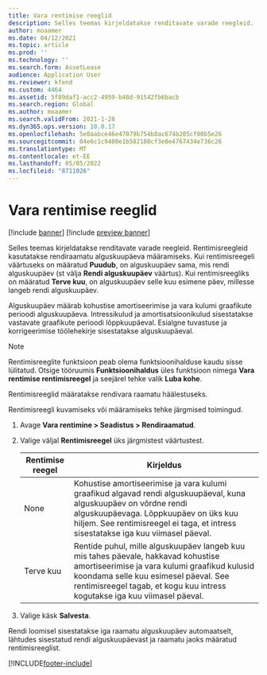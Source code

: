 ```yaml
---
title: Vara rentimise reeglid
description: Selles teemas kirjeldatakse renditavate varade reegleid.
author: moaamer
ms.date: 04/12/2021
ms.topic: article
ms.prod: ''
ms.technology: ''
ms.search.form: AssetLease
audience: Application User
ms.reviewer: kfend
ms.custom: 4464
ms.assetid: 5f89daf1-acc2-4959-b48d-91542fb6bacb
ms.search.region: Global
ms.author: moaamer
ms.search.validFrom: 2021-1-28
ms.dyn365.ops.version: 10.0.17
ms.openlocfilehash: 5e0aabce46e47079b754b8ac674b205cf00b5e26
ms.sourcegitcommit: 04e6c1c9400e1b582180cf3e0e4767434e736c26
ms.translationtype: MT
ms.contentlocale: et-EE
ms.lasthandoff: 05/05/2022
ms.locfileid: "8711026"
---
```

# <a name="asset-leasing-conventions"></a>Vara rentimise reeglid

[!include [banner](../includes/banner.md)]
[!include [preview banner](../includes/preview-banner.md)]

Selles teemas kirjeldatakse renditavate varade reegleid. Rentimisreegleid kasutatakse rendiraamatu alguskuupäeva määramiseks. Kui rentimisreegeli väärtuseks on määratud **Puudub**, on alguskuupäev sama, mis rendi alguskuupäev (st välja **Rendi alguskuupäev** väärtus). Kui rentimisreegliks on määratud **Terve kuu**, on alguskuupäev selle kuu esimene päev, millesse langeb rendi alguskuupäev.

Alguskuupäev määrab kohustise amortiseerimise ja vara kulumi graafikute perioodi alguskuupäeva. Intressikulud ja amortisatsioonikulud sisestatakse vastavate graafikute perioodi lõppkuupäeval. Esialgne tuvastuse ja korrigeerimise töölehekirje sisestatakse alguskuupäeval.

> [!NOTE]
> Rentimisreeglite funktsioon peab olema funktsioonihalduse kaudu sisse lülitatud. Otsige tööruumis **Funktsioonihaldus** üles funktsioon nimega **Vara rentimise rentimisreegel** ja seejärel tehke valik **Luba kohe**.

Rentimisreeglid määratakse rendivara raamatu häälestuseks.

Rentimisreegli kuvamiseks või määramiseks tehke järgmised toimingud.

1. Avage **Vara rentimine \> Seadistus \> Rendiraamatud**.
2. Valige väljal **Rentimisreegel** üks järgmistest väärtustest.

    | Rentimise reegel | Kirjeldus |
    |--------------------|-------------|
    | None               | Kohustise amortiseerimise ja vara kulumi graafikud algavad rendi alguskuupäeval, kuna alguskuupäev on võrdne rendi alguskuupäevaga. Lõppkuupäev on üks kuu hiljem. See rentimisreegel ei taga, et intress sisestatakse iga kuu viimasel päeval. |
    | Terve kuu         | Rentide puhul, mille alguskuupäev langeb kuu mis tahes päevale, hakkavad kohustise amortiseerimise ja vara kulumi graafikud kulusid koondama selle kuu esimesel päeval. See rentimisreegel tagab, et kogu kuu intress kogutakse iga kuu viimasel päeval. |

3. Valige käsk **Salvesta**.

Rendi loomisel sisestatakse iga raamatu alguskuupäev automaatselt, lähtudes sisestatud rendi alguskuupäevast ja raamatu jaoks määratud rentimisreeglist.


[!INCLUDE[footer-include](../../includes/footer-banner.md)]
